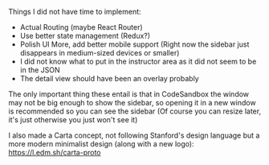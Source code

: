 Things I did not have time to implement:

- Actual Routing (maybe React Router)
- Use better state management (Redux?)
- Polish UI More, add better mobile support (Right now the sidebar just disappears in medium-sized devices or smaller)
- I did not know what to put in the instructor area as it did not seem to be in the JSON
- The detail view should have been an overlay probably

The only important thing these entail is that in CodeSandbox the window may not be big enough to show the sidebar, so opening it in a new window is recommended so you can see the sidebar (Of course you can resize later, it's just otherwise you just won't see it)

I also made a Carta concept, not following Stanford's design language but a more modern minimalist design (along with a new logo): <https://l.edm.sh/carta-proto>
